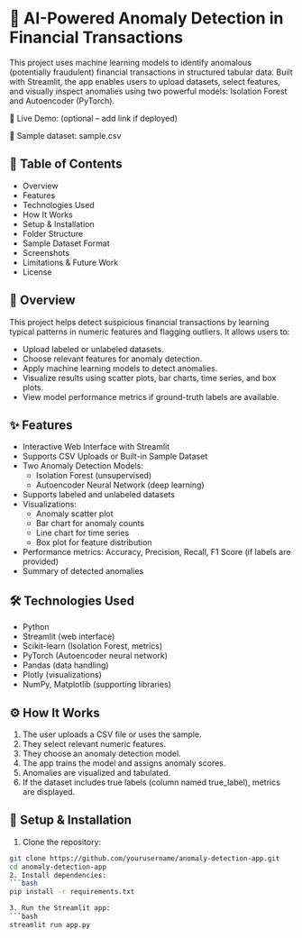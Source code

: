 # 💸 AI-Powered Anomaly Detection in Financial Transactions

This project uses machine learning models to identify anomalous (potentially fraudulent) financial transactions in structured tabular data. Built with Streamlit, the app enables users to upload datasets, select features, and visually inspect anomalies using two powerful models: Isolation Forest and Autoencoder (PyTorch).

🔗 Live Demo: (optional – add link if deployed)

📁 Sample dataset: sample.csv

## 🧠 Table of Contents

- Overview
- Features
- Technologies Used
- How It Works
- Setup & Installation
- Folder Structure
- Sample Dataset Format
- Screenshots
- Limitations & Future Work
- License

## 📌 Overview

This project helps detect suspicious financial transactions by learning typical patterns in numeric features and flagging outliers. It allows users to:
- Upload labeled or unlabeled datasets.
- Choose relevant features for anomaly detection.
- Apply machine learning models to detect anomalies.
- Visualize results using scatter plots, bar charts, time series, and box plots.
- View model performance metrics if ground-truth labels are available.

## ✨ Features

- Interactive Web Interface with Streamlit
- Supports CSV Uploads or Built-in Sample Dataset
- Two Anomaly Detection Models:
  - Isolation Forest (unsupervised)
  - Autoencoder Neural Network (deep learning)
- Supports labeled and unlabeled datasets
- Visualizations:
  - Anomaly scatter plot
  - Bar chart for anomaly counts
  - Line chart for time series
  - Box plot for feature distribution
- Performance metrics: Accuracy, Precision, Recall, F1 Score (if labels are provided)
- Summary of detected anomalies

## 🛠 Technologies Used

- Python
- Streamlit (web interface)
- Scikit-learn (Isolation Forest, metrics)
- PyTorch (Autoencoder neural network)
- Pandas (data handling)
- Plotly (visualizations)
- NumPy, Matplotlib (supporting libraries)

## ⚙️ How It Works

1. The user uploads a CSV file or uses the sample.
2. They select relevant numeric features.
3. They choose an anomaly detection model.
4. The app trains the model and assigns anomaly scores.
5. Anomalies are visualized and tabulated.
6. If the dataset includes true labels (column named true_label), metrics are displayed.

## 🚀 Setup & Installation

1. Clone the repository:

```bash
git clone https://github.com/yourusername/anomaly-detection-app.git
cd anomaly-detection-app
2. Install dependencies:
```bash
pip install -r requirements.txt

3. Run the Streamlit app:
```bash
streamlit run app.py

